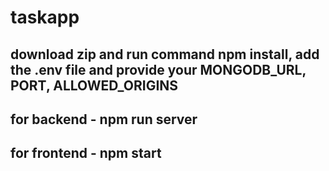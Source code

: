 # taskapp

## download zip and run command npm install, add the .env file and provide your MONGODB_URL, PORT, ALLOWED_ORIGINS
## for backend - npm run server
## for frontend - npm start
